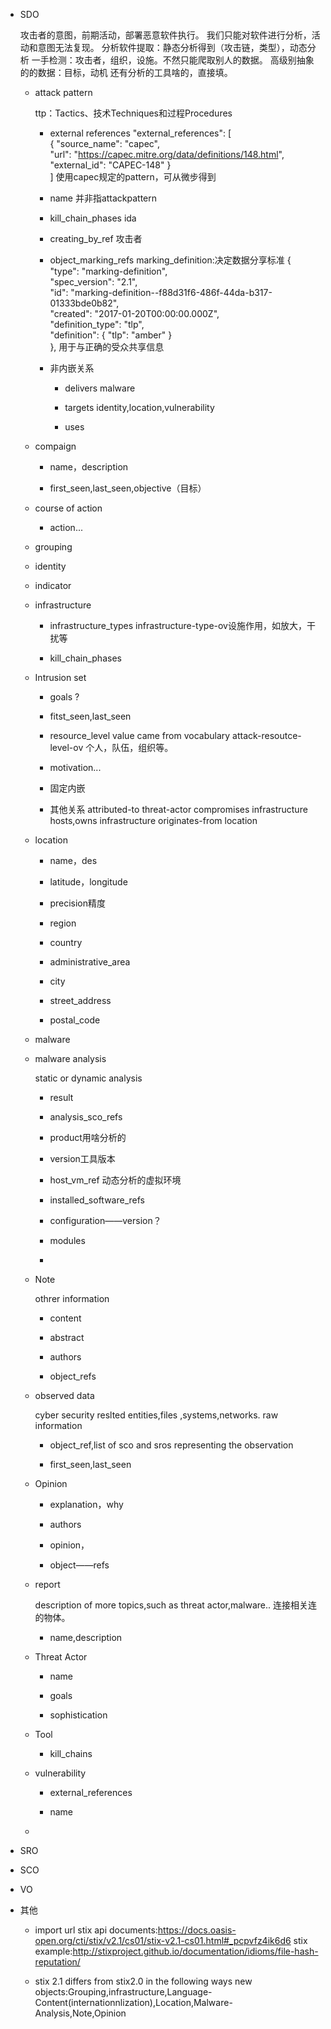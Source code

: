 - SDO

  攻击者的意图，前期活动，部署恶意软件执行。
  我们只能对软件进行分析，活动和意图无法复现。
  ​
  ​分析软件提取：静态分析得到（攻击链，类型），动态分析
  一手检测：攻击者，组织，设施。不然只能爬取别人的数据。
  高级别抽象的的数据：目标，动机
  ​还有分析的工具啥的，直接填。

  - attack pattern

    ttp：Tactics、技术Techniques和过程Procedures

    - external references
      "external_references": [              
        {                    "source_name": "capec",                    
      "url": "https://capec.mitre.org/data/definitions/148.html",               
           "external_id": "CAPEC-148"                }        
          ]
      使用capec规定的pattern，可从微步得到

    - name
      并非指attackpattern

    - kill_chain_phases
      ida

    - creating_by_ref
      攻击者

    - object_marking_refs
      marking_definition:决定数据分享标准
      {          "type": "marking-definition",  
              "spec_version": "2.1",        
        "id": "marking-definition--f88d31f6-486f-44da-b317-01333bde0b82",          
      "created": "2017-01-20T00:00:00.000Z",       
         "definition_type": "tlp",      
          "definition": {              "tlp": "amber"          }   
         },
      ​用于与正确的受众共享信息

    - 非内嵌关系

      - delivers  malware

      - targets identity,location,vulnerability

      - uses

  - compaign

    - name，description

    - first_seen,last_seen,objective（目标）

  - course of  action
    - action...

  - grouping

  - identity

  - indicator

  - infrastructure

    - infrastructure_types
      infrastructure-type-ov设施作用，如放大，干扰等

    - kill_chain_phases

  - Intrusion set

    - goals
      ?

    - fitst_seen,last_seen

    - resource_level
      value came from vocabulary attack-resoutce-level-ov
      ​个人，队伍，组织等。

    - motivation...

    - 固定内嵌

    - 其他关系
      attributed-to threat-actor
      compromises infrastructure
      hosts,owns  infrastructure
      originates-from location
      ​

  - location

    - name，des

    - latitude，longitude

    - precision精度

    - region

    - country

    - administrative_area

    - city

    - street_address

    - postal_code

  - malware

  - malware analysis

    static or dynamic analysis

    - result

    - analysis_sco_refs

    - product用啥分析的

    - version工具版本

    - host_vm_ref 动态分析的虚拟环境

    - installed_software_refs

    - configuration——version？

    - modules

    - 

  - Note

    othrer information

    - content

    - abstract

    - authors

    - object_refs

  - observed data

    cyber security reslted entities,files ,systems,networks.
    raw information

    - object_ref,list of sco and sros representing the observation

    - first_seen,last_seen

  - Opinion

    - explanation，why

    - authors

    - opinion，

    - object——refs

  - report

    description of more topics,such as threat actor,malware..
    连接相关连的物体。

    - name,description

  - Threat Actor

    - name

    - goals

    - sophistication

  - Tool
    - kill_chains

  - vulnerability

    - external_references

    - name

  - 

- SRO

- SCO

- VO

- 其他

  - import url
    stix api documents:https://docs.oasis-open.org/cti/stix/v2.1/cs01/stix-v2.1-cs01.html#_pcpvfz4ik6d6
    stix example:http://stixproject.github.io/documentation/idioms/file-hash-reputation/

  - stix 2.1 differs from stix2.0 in the following ways
    new objects:Grouping,infrastructure,Language-Content(internationnlization),Location,Malware-Analysis,Note,Opinion